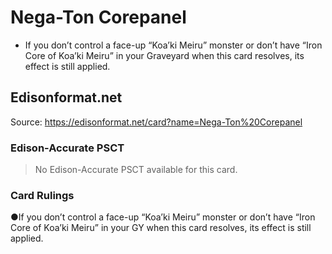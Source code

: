 # Nega-Ton Corepanel

*   If you don’t control a face-up “Koa’ki Meiru” monster or don’t have “Iron Core of Koa’ki Meiru” in your Graveyard when this card resolves, its effect is still applied.

## Edisonformat.net

Source: https://edisonformat.net/card?name=Nega-Ton%20Corepanel

### Edison-Accurate PSCT

> No Edison-Accurate PSCT available for this card.

### Card Rulings

●If you don’t control a face-up “Koa’ki Meiru” monster or don’t have “Iron Core of Koa’ki Meiru” in your GY when this card resolves, its effect is still applied.
            
